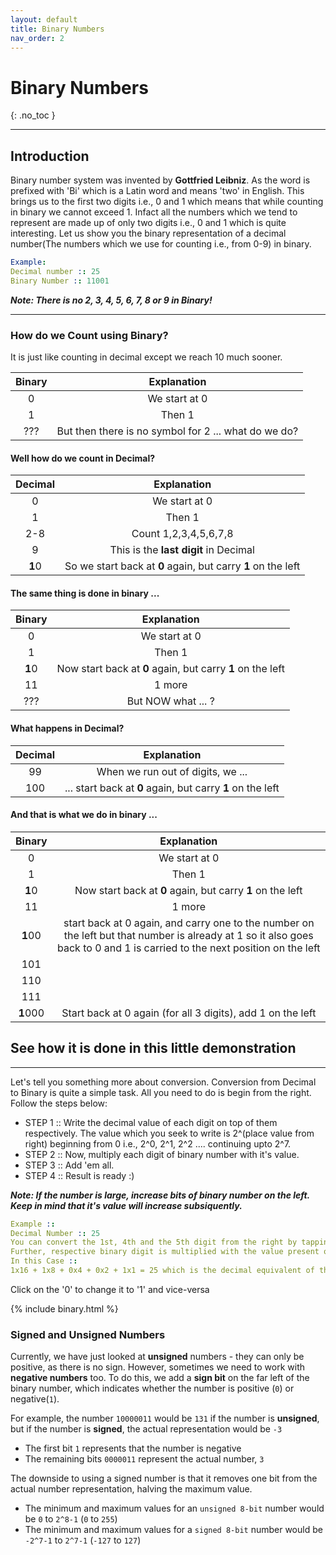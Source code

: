 ```yaml
---
layout: default
title: Binary Numbers
nav_order: 2
---
```


# Binary Numbers
{: .no_toc }

---

## Introduction

Binary number system was invented by **Gottfried Leibniz**. As the word is prefixed with 'Bi' which is a
Latin word and means 'two' in English. This brings us to the first two digits i.e., 0 and 1 which
means that while counting in binary we cannot exceed 1. Infact all the numbers which we tend to
represent are made up of only two digits i.e., 0 and 1 which is quite interesting.
Let us show you the binary representation of a decimal number(The numbers which we use for counting
i.e., from 0-9) in binary.
```yaml
Example:
Decimal number :: 25 
Binary Number :: 11001 
```
**_Note: There is no 2, 3, 4, 5, 6, 7, 8 or 9 in Binary!_**

---

### How do we Count using Binary?
It is just like counting in decimal except we reach 10 much sooner.



| Binary       | Explanation       |
|:------------:|:-----------------:|
| 0            | We start at 0     |
| 1            | Then 1            |
| ???          | But then there is no symbol for 2 ... what do we do?  |


#### Well how do we count in Decimal?

| Decimal       | Explanation            |
|:-------------:|:----------------------:|
| 0            | We start at 0          |
| 1            | Then 1                 |
| 2-8          | Count 1,2,3,4,5,6,7,8  |
| 9            | This is the **last digit** in Decimal|
|**1**0        | So we start back at **0** again, but carry **1** on the left|

#### The same thing is done in binary ...

| Binary       | Explanation            |
|:------------:|:----------------------:|
| 0            | We start at 0          |
| 1            | Then 1        |
| **1**0     | Now start back at **0** again, but carry **1** on the left|
| 11         | 1 more           |
|???         | But NOW what ... ?|


#### What happens in Decimal?


| Decimal       | Explanation            |
|:-------------:|:----------------------:|
|	99	 |	When we run out of digits, we ...|
|	100	 |	... start back at **0** again, but carry **1** on the left|

#### And that is what we do in binary ...


| Binary     | Explanation   |
|:----------:|:-------------:|
| 0          | We start at 0    |
| 1          | Then 1        |
| **1**0     | Now start back at **0** again, but carry **1** on the left|
| 11         | 1 more        |
| **1**00    | start back at 0 again, and carry one to the number on the left but that number is already at 1 so it also goes back to 0 and 1 is carried to the next position on the left|
| 101        | |
| 110        | |
| 111        | |
| **1**000   |Start back at 0 again (for all 3 digits), add 1 on the left|

## See how it is done in this little demonstration
---
Let's tell you something more about conversion. Conversion from Decimal to Binary is quite a simple task.
All you need to do is begin from the right. Follow the steps below:
- STEP 1 :: 
Write the decimal value of each digit on top of them respectively. The value which you seek to write is
2^(place value from right) beginning from 0 i.e., 2^0, 2^1, 2^2 .... continuing upto 2^7.
- STEP 2 ::
Now, multiply each digit of binary number with it's value.
- STEP 3 ::
Add 'em all.
- STEP 4 ::
Result is ready :)

**_Note: If the number is large, increase bits of binary number on the left. Keep in mind that it's value will
increase subsiquently._**
```yaml
Example ::
Decimal Number :: 25
You can convert the 1st, 4th and the 5th digit from the right by tapping on it to convert from 0 to 1.
Further, respective binary digit is multiplied with the value present on top of each digit. Now add.
In this Case ::
1x16 + 1x8 + 0x4 + 0x2 + 1x1 = 25 which is the decimal equivalent of the binary number 11001
```
<p>Click on the '0' to change it to '1' and vice-versa</p>

{% include binary.html %}


### Signed and Unsigned Numbers
Currently, we have just looked at **unsigned** numbers - they can only be positive, as there is no sign.
However, sometimes we need to work with **negative numbers** too. To do this, we add a **sign bit** on the far left of the binary number, which indicates whether the number is positive (`0`) or negative(`1`).

For example, the number `10000011` would be `131` if the number is **unsigned**, but if the number is **signed**, the actual representation would be `-3`
 - The first bit `1` represents that the number is negative
 - The remaining bits `0000011` represent the actual number, `3`

The downside to using a signed number is that it removes one bit from the actual number representation, halving the maximum value.
- The minimum and maximum values for an `unsigned 8-bit` number would be `0` to `2^8-1` (`0` to `255`)
- The minimum and maximum values for a `signed 8-bit` number would be `-2^7-1` to `2^7-1` (`-127` to `127`)
